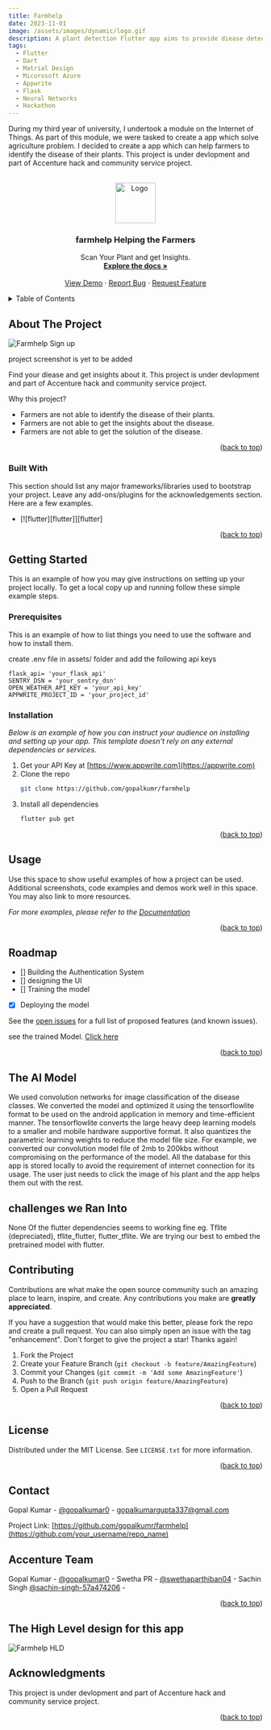 ```yaml
---
title: Farmhelp
date: 2023-11-01
image: /assets/images/dynamic/logo.gif
description: A plant detection Flutter app aims to provide diease detection and insights about plants.
tags:
  - Flutter
  - Dart
  - Matrial Design
  - Micorosoft Azure
  - Appwrite
  - Flask
  - Neural Networks
  - Hackathon
---
```


During my third year of university, I undertook a module on the Internet of Things. As part of this module, we were tasked to create a app which solve agriculture problem. I decided to create a app which can help farmers to identify the disease of their plants. This project is under devlopment and part of Accenture hack and community service project.


<!-- Improved compatibility of back to top link: See: https://github.com/othneildrew/Best-README-Template/pull/73 -->
<a name="readme-top"></a>
<!--
*** Thanks for checking out the Best-README-Template. If you have a suggestion
*** that would make this better, please fork the repo and create a pull request
*** or simply open an issue with the tag "enhancement".
*** Don't forget to give the project a star!
*** Thanks again! Now go create something AMAZING! :D
-->



<!-- PROJECT SHIELDS -->
<!--
*** I'm using markdown "reference style" links for readability.
*** Reference links are enclosed in brackets [ ] instead of parentheses ( ).
*** See the bottom of this document for the declaration of the reference variables
*** for contributors-url, forks-url, etc. This is an optional, concise syntax you may use.
*** https://www.markdownguide.org/basic-syntax/#reference-style-links
-->




<!-- PROJECT LOGO -->
<br />
<div align="center">
    <img src="https://github.com/gopalkumr/farmhelp/raw/main/images/logo.jpeg" alt="Logo" width="80" height="80">
  </a>

  <h3 align="center">farmhelp Helping the Farmers</h3>

  <p align="center">
    Scan Your Plant and get Insights.
    <br />
    <a href="https://github.com/gopalkumr/farmhelp"><strong>Explore the docs »</strong></a>
    <br />
    <br />
    <a href="https://github.com/gopalkumr/farmhelp">View Demo</a>
    ·
    <a href="https://github.com/gopalkumr/farmhelp/issues">Report Bug</a>
    ·
    <a href="https://github.com/gopalkumr/farmhelp/issues">Request Feature</a>
  </p>
</div>



<!-- TABLE OF CONTENTS -->
<details>
  <summary>Table of Contents</summary>
  <ol>
    <li>
      <a href="#about-the-project">About The Project</a>
      <ul>
        <li><a href="#built-with">Built With</a></li>
      </ul>
    </li>
    <li>
      <a href="#getting-started">Getting Started</a>
      <ul>
        <li><a href="#prerequisites">Prerequisites</a></li>
        <li><a href="#installation">Installation</a></li>
      </ul>
    </li>
    <li><a href="#usage">Usage</a></li>
    <li><a href="#roadmap">Roadmap</a></li>
    <li><a href="#contributing">Contributing</a></li>
    <li><a href="#license">License</a></li>
    <li><a href="#contact">Contact</a></li>
    <li><a href="#acknowledgments">Acknowledgments</a></li>
  </ol>
</details>



<!-- ABOUT THE PROJECT -->
## About The Project

![Farmhelp Sign up](/assets/images/dynamic/farmhelp/signup.png)


project screenshot is yet to be added 

Find your diease and get insights about it. This project is under devlopment and part of Accenture hack and community service project.

Why this project?

* Farmers are not able to identify the disease of their plants.
* Farmers are not able to get the insights about the disease.
* Farmers are not able to get the solution of the disease.



<p align="right">(<a href="#readme-top">back to top</a>)</p>



### Built With

This section should list any major frameworks/libraries used to bootstrap your project. Leave any add-ons/plugins for the acknowledgements section. Here are a few examples.

* [![flutter][flutter]][flutter]



<p align="right">(<a href="#readme-top">back to top</a>)</p>



<!-- GETTING STARTED -->
## Getting Started

This is an example of how you may give instructions on setting up your project locally.
To get a local copy up and running follow these simple example steps.

### Prerequisites

This is an example of how to list things you need to use the software and how to install them.

create .env file in assets/ folder and add the following api keys
```
flask_api= 'your_flask_api'
SENTRY_DSN = 'your_sentry_dsn'
OPEN_WEATHER_API_KEY = 'your_api_key'
APPWRITE_PROJECT_ID = 'your_project_id'
```

### Installation

_Below is an example of how you can instruct your audience on installing and setting up your app. This template doesn't rely on any external dependencies or services._

1. Get your API Key at [https://www.appwrite.com](https://appwrite.com)
2. Clone the repo
   ```sh
   git clone https://github.com/gopalkumr/farmhelp
   ```
3. Install all dependencies
   ```sh
   flutter pub get
   ```

<p align="right">(<a href="#readme-top">back to top</a>)</p>



<!-- USAGE EXAMPLES -->
## Usage

Use this space to show useful examples of how a project can be used. Additional screenshots, code examples and demos work well in this space. You may also link to more resources.

_For more examples, please refer to the [Documentation](https://github.com/gopalkumr/farmhelp)_

<p align="right">(<a href="#readme-top">back to top</a>)</p>



<!-- ROADMAP -->
## Roadmap

- [] Building the Authentication System
- [] designing the UI
- [] Training the model
- [x] Deploying the model 


See the [open issues](https://github.com/othneildrew/Best-README-Template/issues) for a full list of proposed features (and known issues).

see the trained Model. [Click here](<a href="https://github.com/gopalkumr/farmhelp/blob/main/Plant_Disease_Detection%20-%20Image%20Classification.ipynb">)

<p align="right">(<a href="#readme-top">back to top</a>)</p>



<!-- CONTRIBUTING -->
## The AI Model

We used convolution networks for image classification of the disease classes. We converted the model and optimized it using the tensorflowlite format to be used on the android application in memory and time-efficient manner. The tensorflowlite converts the large heavy deep learning models to a smaller and mobile hardware supportive format. It also quantizes the parametric learning weights to reduce the model file size. For example, we converted our convolution model file of 2mb to 200kbs without compromising on the performance of the model. All the database for this app is stored locally to avoid the requirement of internet connection for its usage. The user just needs to click the image of his plant and the app helps them out with the rest.

## challenges we Ran Into

None Of the flutter dependencies seems to working fine eg. Tflite (depreciated), tflite_flutter, flutter_tflite. We are trying our best to embed the pretrained model with flutter.

## Contributing

Contributions are what make the open source community such an amazing place to learn, inspire, and create. Any contributions you make are **greatly appreciated**.

If you have a suggestion that would make this better, please fork the repo and create a pull request. You can also simply open an issue with the tag "enhancement".
Don't forget to give the project a star! Thanks again!

1. Fork the Project
2. Create your Feature Branch (`git checkout -b feature/AmazingFeature`)
3. Commit your Changes (`git commit -m 'Add some AmazingFeature'`)
4. Push to the Branch (`git push origin feature/AmazingFeature`)
5. Open a Pull Request

<p align="right">(<a href="#readme-top">back to top</a>)</p>



<!-- LICENSE -->
## License

Distributed under the MIT License. See `LICENSE.txt` for more information.

<p align="right">(<a href="#readme-top">back to top</a>)</p>



<!-- CONTACT -->
## Contact

Gopal Kumar - [@gopalkumar0](https://www.linkedin.com/in/gopalkumar0/) - gopalkumargupta337@gmail.com

Project Link: [https://github.com/gopalkumr/farmhelp](https://github.com/your_username/repo_name)

## Accenture Team

Gopal Kumar - [@gopalkumar0](https://www.linkedin.com/in/gopalkumar0/) -
Swetha PR - [@swethaparthiban04](https://www.linkedin.com/in/swethaparthiban04/) -
Sachin Singh [@sachin-singh-57a474206](https://www.linkedin.com/in/sachin-singh-57a474206) -


<p align="right">(<a href="#readme-top">back to top</a>)</p>


## The High Level design for this app

![Farmhelp HLD](/assets/images/dynamic/farmhelp/HLD.png)



<!-- ACKNOWLEDGMENTS -->
## Acknowledgments

<!--
Use this space to list resources you find helpful and would like to give credit to. I've included a few of my favorites to kick things off!

* [Choose an Open Source License](https://choosealicense.com)
* [GitHub Emoji Cheat Sheet](https://www.webpagefx.com/tools/emoji-cheat-sheet)
* [Malven's Flexbox Cheatsheet](https://flexbox.malven.co/)
* [Malven's Grid Cheatsheet](https://grid.malven.co/)
* [Img Shields](https://shields.io)
* [GitHub Pages](https://pages.github.com)
* [Font Awesome](https://fontawesome.com)
* [React Icons](https://react-icons.github.io/react-icons/search)

-->
This project is under devlopment and part of Accenture hack and community service project.

<p align="right">(<a href="#readme-top">back to top</a>)</p>



<!-- MARKDOWN LINKS & IMAGES -->
<!-- https://www.markdownguide.org/basic-syntax/#reference-style-links -->


